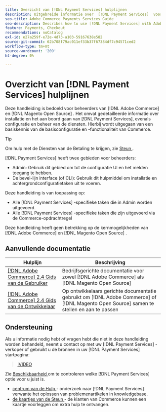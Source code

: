 ```yaml
---
title: Overzicht van [!DNL Payment Services] hulplijnen
description: Uitgebreide informatie over  [!DNL Payment Services]  voor  [!DNL Adobe Commerce]  en  [!DNL Magento Open Source]  beheerders, met inbegrip van installatie en onboarding
seo-title: Adobe Commerce Payments Services Guide
seo-description: Describes how to use [!DNL Payment Services] with Adobe Commerce or [!DNL Magento Open Source].
feature: Payments, Checkout
recommendations: noCatalog
exl-id: e27a259f-e72e-4d73-a103-59167638e582
source-git-commit: 62b708f79ac011ef33b37f67384df7c94571ced2
workflow-type: tm+mt
source-wordcount: '209'
ht-degree: 0%

---
```


# Overzicht van [!DNL Payment Services] hulplijnen

Deze handleiding is bedoeld voor beheerders van [!DNL Adobe Commerce] en [!DNL Magento Open Source] . Het omvat gedetailleerde informatie over installatie en het aan boord gaan van [!DNL Payment Services], evenals configuratie en beheer van de diensten. Hierbij wordt uitgegaan van een basiskennis van de basisconfiguratie en -functionaliteit van Commerce.

>[!TIP]
>
>Om hulp met de Diensten van de Betaling te krijgen, zie [ Steun ](#support).

[!DNL Payment Services] heeft twee gebieden voor beheerders:

* Admin: Gebruik dit gebied om tot de configuratie UI en het melden toegang te hebben.
* De bevel-lijn interface (of CLI): Gebruik dit hulpmiddel om installatie en achtergrondconfiguratietaken uit te voeren.

Deze handleiding is van toepassing op:

* Alle [!DNL Payment Services] -specifieke taken die in Admin worden uitgevoerd.
* Alle [!DNL Payment Services] -specifieke taken die zijn uitgevoerd via de Commerce-opdrachtregel

Deze handleiding heeft geen betrekking op de kernmogelijkheden van [!DNL Adobe Commerce] en [!DNL Magento Open Source] .

## Aanvullende documentatie

| Hulplijn | Beschrijving |
|------ | ----------- |
| [[!DNL Adobe Commerce]  2.4 Gids van de Gebruiker ](https://experienceleague.adobe.com/docs/commerce-admin/user-guides/home.html?lang=nl-NL) | Bedrijfsgerichte documentatie voor zowel [!DNL Adobe Commerce] als [!DNL Magento Open Source] |
| [[!DNL Adobe Commerce]  2.4 Gids van de Ontwikkelaar ](https://developer.adobe.com/commerce/docs) | Op ontwikkelaars gerichte documentatie gebruikt om [!DNL Adobe Commerce] of [!DNL Magento Open Source] samen te stellen en aan te passen |

## Ondersteuning

Als u informatie nodig hebt of vragen hebt die niet in deze handleiding worden behandeld, neemt u contact op met uw [!DNL Payment Services] -verkoper of gebruikt u de bronnen in uw [!DNL Payment Services] startpagina:

>[!VIDEO](https://video.tv.adobe.com/v/3447836)

Zie [ Beschikbaarheid ](overview.md#availability) om te controleren welke [!DNL Payment Services] optie voor u juist is.

* [ centrum van de Hulp ](https://experienceleague.adobe.com/docs/commerce-knowledge-base/kb/overview.html?lang=nl-NL) - onderzoek naar [!DNL Payment Services] verwante het oplossen van problemenartikelen in knowledgebase.
* [ de kaartjes van de Steun ](https://experienceleague.adobe.com/docs/commerce-knowledge-base/kb/help-center-guide/magento-help-center-user-guide.html?lang=nl-NL#submit-ticket) - de klanten van Commerce kunnen een kaartje voorleggen om extra hulp te ontvangen.
